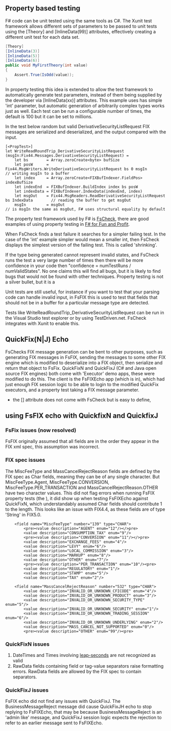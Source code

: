 
## Property based testing


F# code can be unit tested using the same tools as C#. The Xunit test framework allows different sets of parameters to be passed to unit tests using the [Theory] and [InlineData(99)] attributes, effectively creating a different unit test for each data set.

```C#
[Theory]
[InlineData(3)]
[InlineData(5)]
[InlineData(6)]
public void MyFirstTheory(int value)
{
    Assert.True(IsOdd(value));
}
```

In property testing this idea is extended to allow the test framework to automatically generate test parameters, instead of them being supplied by the developer via [InlineData(xx)] attributes. This example uses has simple 'int' parameter, but automatic generation of arbitrarily complex types works just as well. Each test can be run a configurable number of times, the default is 100 but it can be set to millions.

In the test below random but valid DerivativeSecurityListRequest FIX messages are serialized and deserialized, and the output compared with the input.

```F#
[<PropTest>]
let WriteReadRoundTrip_DerivativeSecurityListRequest (msgIn:Fix44.Messages.DerivativeSecurityListRequest) = 
    let bs        = Array.zeroCreate<byte> bufSize
    let posW      = Fix44.MsgWriters.WriteDerivativeSecurityListRequest bs 0 msgIn          // writing msgIn to a buffer
    let index     = Array.zeroCreate<FIXBufIndexer.FieldPos> indexBufSize
    let indexEnd  = FIXBufIndexer.BuildIndex index bs posW
    let indexData = FIXBufIndexer.IndexData(indexEnd, index)
    let msgOut    = Fix44.MsgReaders.ReadDerivativeSecurityListRequest bs IndexData        // reading the buffer to get msgOut
    msgIn         = msgOut                                                                 // is msgIn the same as msgOut, F# uses structural equality by default
```

The property test framework used by F# is [FsCheck](https://fscheck.github.io/FsCheck), there are good examples of using property testing in [F# for Fun and Profit](http://fsharpforfunandprofit.com/posts/property-based-testing).

When FsCheck finds a test failure it searches for a simpler failing test. In the case of the 'int' example simpler would mean a smaller int, then FsCheck displays the simplest version of the failing test. This is called 'shrinking'.

If the type being generated cannot represent invalid states, and FsCheck runs the test a very large number of times then there will be more confidence in your code then "confidence = numTestRuns / numValidStates". No one claims this will find all bugs, but it is likely to find bugs that would not be found with other techniques. Property testing is not a silver bullet, but it is a 

Unit tests are still useful, for instance if you want to test that your parsing code can handle invalid input, in FsFIX this is used to test that fields that should not be in a buffer for a particular message type are detected.

Tests like WriteReadRoundTrip_DerivativeSecurityListRequest can be run in the Visual Studio test explorer or by using TestDriven.net. FsCheck integrates with Xunit to enable this. 




## QuickFix(N|J) Echo

FsChecks FIX message generation can be bent to other purposes, such as generating FIX messages in FsFIX, sending the messages to some other FIX engine which is modified to deserialize into a FIX object, then serialize and return that object to FsFix. QuickFixN and QuickFixJ (C# and Java open source FIX engines) both come with 'Executor' demo apps, these were modified to do this. The client is the FsFIXEcho app (which is in), which had just enough FIX session logic to be able to login to the modified QuickFix executors, and a property test taking a FIX message parameter. 




* the [<PropTest>] attribute does not come with FsCheck but is easy to define, 


## using FsFIX echo with QuickfixN and QuickfixJ 



### FsFix issues (now resolved)

FsFIX originally assumed that all fields are in the order they appear in the FIX xml spec, this assumption was incorrect. 


### FIX spec issues

The MiscFeeType and MassCancelRejectReason fields are defined by the FIX spec as Char fields, meaning they can be of any single character. But MiscFeeType.Agent, MiscFeeType.CONVERSION, MiscFeeType.PER_TRANSACTION and MassCancelRejectReason.OTHER have two character values. This did not flag errors when running FsFIX property tests (the ), it did show up when testing FsFIXEcho against QuickFixN, which understandably assumed Char fields should contribute 1 to the length. This looks like an issue with FIX4.4, as these fields are of type 'String' in FIX5.0.

        <field name="MiscFeeType" number="139" type="CHAR">
            <pre><value description="AGENT" enum="12"/></>pre>
            <value description="CONSUMPTION_TAX" enum="9"/>
            <pre><value description="CONVERSION" enum="11"/></>pre>
            <value description="EXCHANGE_FEES" enum="4"/>
            <value description="LEVY" enum="6"/>
            <value description="LOCAL_COMMISSION" enum="3"/>
            <value description="MARKUP" enum="8"/>
            <value description="OTHER" enum="7"/>
            <pre><value description="PER_TRANSACTION" enum="10"/><pre>
            <value description="REGULATORY" enum="1"/>
            <value description="STAMP" enum="5"/>
            <value description="TAX" enum="2"/>

        <field name="MassCancelRejectReason" number="532" type="CHAR">
            <value description="INVALID_OR_UNKNOWN_CFICODE" enum="4"/>
            <value description="INVALID_OR_UNKNOWN_PRODUCT" enum="3"/>
            <value description="INVALID_OR_UNKNOWN_SECURITY_TYPE" enum="5"/>
            <value description="INVALID_OR_UNKNOWN_SECURITY" enum="1"/>
            <value description="INVALID_OR_UNKNOWN_TRADING_SESSION" enum="6"/>
            <value description="INVALID_OR_UNKNOWN_UNDERLYING" enum="2"/>
            <value description="MASS_CANCEL_NOT_SUPPORTED" enum="0"/>
            <pre><value description="OTHER" enum="99"/><pre>


### QuickFixN issues

1. DateTimes and Times involving [leap-seconds](https://en.wikipedia.org/wiki/Leap_second) are not recognized as valid
2. RawData fields containing field or tag-value separators raise formatting errors. RawData fields are allowed by the FIX spec to contain separators.

### QuickFixJ issues

FsFIX echo did not find any issues with QuickFixJ. The BusinessMessageReject message did cause QuickFixJH echo to stop replying to FsFIXEcho, that may be because BusinessMessageReject is an 'admin like' message, and QuickFixJ session logic expects the rejection to refer to an earlier message sent to FsFIXEcho.















